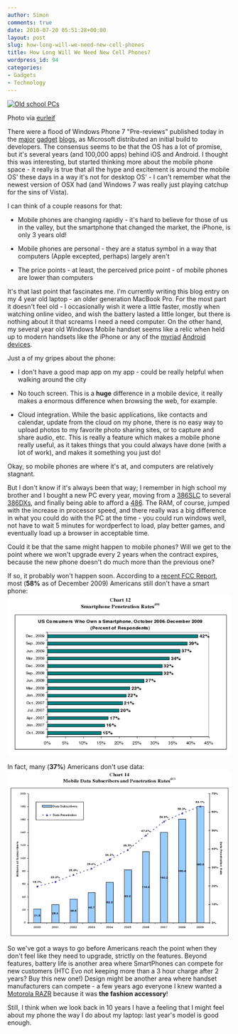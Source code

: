 ```yaml
---
author: Simon
comments: true
date: 2010-07-20 05:51:28+00:00
layout: post
slug: how-long-will-we-need-new-cell-phones
title: How Long Will We Need New Cell Phones?
wordpress_id: 94
categories:
- Gadgets
- Technology
---
```


[![Old school PCs](http://farm1.static.flickr.com/99/255241547_80eb1c2ea0.jpg)](http://www.flickr.com/photos/eurleif/255241547/)



Photo via [eurleif](http://www.flickr.com/photos/eurleif/)



There were a flood of Windows Phone 7 "Pre-reviews" published today in the [major](http://techcrunch.com/2010/07/19/pre-review-preview-windows-phone-7/) [gadget](http://www.engadget.com/2010/07/19/windows-phone-7-in-depth-preview/) [blogs](http://feeds.gawker.com/~r/gizmodo/full/~3/B9w1064qYZI/windows-phone-7-in-depth-a-fresh-start), as Microsoft distributed an initial build to developers. The consensus seems to be that the OS has a lot of promise, but it's several years (and 100,000 apps) behind iOS and Android. I thought this was interesting, but started thinking more about the mobile phone space - it really is true that all the hype and excitement is around the mobile OS' these days in a way it's not for desktop OS' - I can't remember what the newest version of OSX had (and Windows 7 was really just playing catchup for the sins of Vista). 

I can think of a couple reasons for that:




  * Mobile phones are changing rapidly - it's hard to believe for those of us in the valley, but the smartphone that changed the market, the iPhone, is only 3 years old!


  * Mobile phones are personal - they are a status symbol in a way that computers (Apple excepted, perhaps) largely aren't


  * The price points - at least, the perceived price point - of mobile phones are lower than computers



It's that last point that fascinates me. I'm currently writing this blog entry on my 4 year old laptop - an older generation MacBook Pro. For the most part it doesn't feel old - I occasionally wish it were a little faster, mostly when watching online video, and wish the battery lasted a little longer, but there is nothing about it that screams I need a need computer. On the other hand, my several year old Windows Mobile handset seems like a relic when held up to modern handsets like the iPhone or any of the [myriad](http://www.htc.com/us/products/evo-sprint) [Android](http://www.htc.com/us/products/droid-incredible-verizon) [devices](http://www.motorola.com/Consumers/US-EN/Consumer-Product-and-Services/Mobile-Phones/Motorola-DROID-X-US-EN). 

Just a of my gripes about the phone:




  * I don't have a good map app on my app - could be really helpful when walking around the city


  * No touch screen. This is a **huge** difference in a mobile device, it really makes a enormous difference when browsing the web, for example.


  * Cloud integration. While the basic applications, like contacts and calendar, update from the cloud on my phone, there is no easy way to upload photos to my favorite photo sharing sites, or to capture and share audio, etc. This is really a feature which makes a mobile phone really useful, as it takes things that you could always have done (with a lot of work), and makes it something you just do!



Okay, so mobile phones are where it's at, and computers are relatively stagnant. 

But I don't know if it's always been that way; I remember in high school my brother and I bought a new PC every year, moving from a [386SLC](http://en.wikipedia.org/wiki/IBM_386SLC) to several [386DXs](http://www.redhill.net.au/c/c-4.html), and finally being able to afford a [486](http://en.wikipedia.org/wiki/Intel_80486). The RAM, of course, jumped with the increase in processor speed, and there really was a big difference in what you could do with the PC at the time - you could run windows well, not have to wait 5 minutes for wordperfect to load, play better games, and eventually load up a browser in acceptable time. 

Could it be that the same might happen to mobile phones? Will we get to the point where we won't upgrade every 2 years when the contract expires, because the new phone doesn't do much more than the previous one? 

If so, it probably won't happen soon. According to a [recent FCC Report](https://www.fcc.gov/14report.pdf), most (**58%** as of December 2009) Americans still don't have a smart phone:
[![](/assets/wp-content/uploads/2010/07/Screen-shot-2010-07-19-at-10.09.13-PM.png)](/assets/wp-content/uploads/2010/07/Screen-shot-2010-07-19-at-10.09.13-PM.png)

In fact, many (**37%**) Americans don't use data:
[![](/assets/wp-content/uploads/2010/07/Screen-shot-2010-07-19-at-10.09.27-PM.png)](/assets/wp-content/uploads/2010/07/Screen-shot-2010-07-19-at-10.09.27-PM.png)

So we've got a ways to go before Americans reach the point when they don't feel like they need to upgrade, strictly on the features. Beyond features, battery life is another area where SmartPhones can compete for new customers (HTC Evo not keeping more than a 3 hour charge after 2 years? Buy this new one!) Design might be another area where handset manufacturers can compete - a few years ago everyone I knew wanted a [Motorola RAZR](http://orderinstant.com/zencart/images/V3%20PINK.jpg) because it was **the fashion accessory**!

Still, I think when we look back in 10 years I have a feeling that I might feel about my phone the way I do about my laptop: last year's model is good enough.
